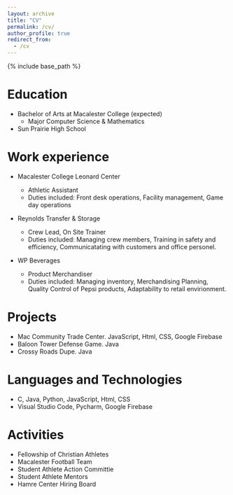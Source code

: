 ```yaml
---
layout: archive
title: "CV"
permalink: /cv/
author_profile: true
redirect_from:
  - /cv
---
```


{% include base_path %}

Education
======
* Bachelor of Arts at Macalester College (expected)
  * Major Computer Science & Mathematics
* Sun Prairie High School 

Work experience
======
* Macalester College Leonard Center
  * Athletic Assistant
  * Duties included: Front desk operations, Facility management, Game day operations

* Reynolds Transfer & Storage
  * Crew Lead, On Site Trainer
  * Duties included: Managing crew members, Training in safety and efficiency, Communicatating with customers and office personel. 

* WP Beverages
  * Product Merchandiser
  * Duties included: Managing inventory, Merchandising Planning, Quality Control of Pepsi products, Adaptability to retail envirionment.  
  
Projects
======
* Mac Community Trade Center. JavaScript, Html, CSS, Google Firebase
* Baloon Tower Defense Game. Java
* Crossy Roads Dupe. Java

Languages and Technologies
======
* C, Java, Python, JavaScript, Html, CSS
* Visual Studio Code, Pycharm, Google Firebase

<!-- Skills
======
* Skill 1
* Skill 2
  * Sub-skill 2.1
  * Sub-skill 2.2
  * Sub-skill 2.3
* Skill 3 -->

<!-- Publications
======
  <ul>{% for post in site.publications %}
    {% include archive-single-cv.html %}
  {% endfor %}</ul> -->
  
<!-- Talks
======
  <ul>{% for post in site.talks %}
    {% include archive-single-talk-cv.html %}
  {% endfor %}</ul> -->
  
<!-- Teaching
======
  <ul>{% for post in site.teaching %}
    {% include archive-single-cv.html %}
  {% endfor %}</ul> -->
Activities
======
* Fellowship of Christian Athletes
* Macalester Football Team
* Student Athlete Action Committie
* Student Athlete Mentors 
* Hamre Center Hiring Board 
